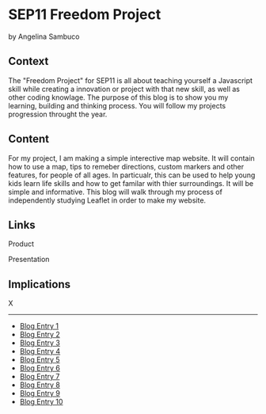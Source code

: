 # SEP11 Freedom Project
by Angelina Sambuco

## Context
The "Freedom Project" for SEP11 is all about teaching yourself a Javascript skill while creating a innovation or project with that new skill, as well as other coding knowlage. The purpose of this blog is to show you my learning, building and thinking process. You will follow my projects progression throught the year.

## Content
For my project, I am making a simple interective map website. It will contain how to use a map, tips to remeber directions, custom markers and other features, for people of all ages. In particualr, this can be used to help young kids learn life skills and how to get familar with thier surroundings. It will be simple and informative. This blog will walk through my process of independently studying Leaflet in order to make my website.

## Links

Product

Presentation

## Implications
X

---

* [Blog Entry 1](entries/entry01.md)
* [Blog Entry 2](entries/entry02.md)
* [Blog Entry 3](entries/entry03.md)
* [Blog Entry 4](entries/entry04.md)
* [Blog Entry 5](entries/entry05.md)
* [Blog Entry 6](entries/entry06.md)
* [Blog Entry 7](entries/entry07.md)
* [Blog Entry 8](entries/entry08.md)
* [Blog Entry 9](entries/entry09.md)
* [Blog Entry 10](entries/entry10.md)
